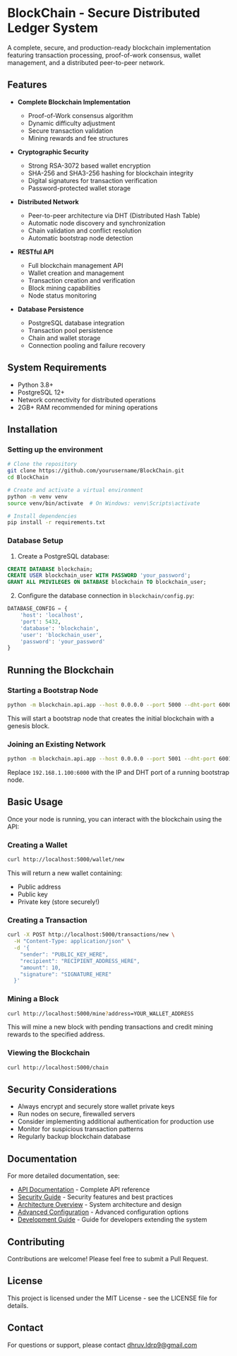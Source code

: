 # BlockChain - Secure Distributed Ledger System

A complete, secure, and production-ready blockchain implementation featuring transaction processing, proof-of-work consensus, wallet management, and a distributed peer-to-peer network.

## Features

- **Complete Blockchain Implementation**
  - Proof-of-Work consensus algorithm
  - Dynamic difficulty adjustment
  - Secure transaction validation
  - Mining rewards and fee structures

- **Cryptographic Security**
  - Strong RSA-3072 based wallet encryption
  - SHA-256 and SHA3-256 hashing for blockchain integrity
  - Digital signatures for transaction verification
  - Password-protected wallet storage

- **Distributed Network**
  - Peer-to-peer architecture via DHT (Distributed Hash Table)
  - Automatic node discovery and synchronization
  - Chain validation and conflict resolution
  - Automatic bootstrap node detection

- **RESTful API**
  - Full blockchain management API
  - Wallet creation and management
  - Transaction creation and verification
  - Block mining capabilities
  - Node status monitoring

- **Database Persistence**
  - PostgreSQL database integration
  - Transaction pool persistence
  - Chain and wallet storage
  - Connection pooling and failure recovery

## System Requirements

- Python 3.8+
- PostgreSQL 12+
- Network connectivity for distributed operations
- 2GB+ RAM recommended for mining operations

## Installation

### Setting up the environment

```bash
# Clone the repository
git clone https://github.com/yourusername/BlockChain.git
cd BlockChain

# Create and activate a virtual environment
python -m venv venv
source venv/bin/activate  # On Windows: venv\Scripts\activate

# Install dependencies
pip install -r requirements.txt
```

### Database Setup

1. Create a PostgreSQL database:

```sql
CREATE DATABASE blockchain;
CREATE USER blockchain_user WITH PASSWORD 'your_password';
GRANT ALL PRIVILEGES ON DATABASE blockchain TO blockchain_user;
```

2. Configure the database connection in `blockchain/config.py`:

```python
DATABASE_CONFIG = {
    'host': 'localhost',
    'port': 5432,
    'database': 'blockchain',
    'user': 'blockchain_user',
    'password': 'your_password'
}
```

## Running the Blockchain

### Starting a Bootstrap Node

```bash
python -m blockchain.api.app --host 0.0.0.0 --port 5000 --dht-port 6000
```

This will start a bootstrap node that creates the initial blockchain with a genesis block.

### Joining an Existing Network

```bash
python -m blockchain.api.app --host 0.0.0.0 --port 5001 --dht-port 6001 --bootstrap 127.0.0.1:6000
```

Replace `192.168.1.100:6000` with the IP and DHT port of a running bootstrap node.

## Basic Usage

Once your node is running, you can interact with the blockchain using the API:

### Creating a Wallet

```bash
curl http://localhost:5000/wallet/new
```

This will return a new wallet containing:
- Public address
- Public key
- Private key (store securely!)

### Creating a Transaction

```bash
curl -X POST http://localhost:5000/transactions/new \
  -H "Content-Type: application/json" \
  -d '{
    "sender": "PUBLIC_KEY_HERE", 
    "recipient": "RECIPIENT_ADDRESS_HERE", 
    "amount": 10,
    "signature": "SIGNATURE_HERE"
  }'
```

### Mining a Block

```bash
curl http://localhost:5000/mine?address=YOUR_WALLET_ADDRESS
```

This will mine a new block with pending transactions and credit mining rewards to the specified address.

### Viewing the Blockchain

```bash
curl http://localhost:5000/chain
```

## Security Considerations

- Always encrypt and securely store wallet private keys
- Run nodes on secure, firewalled servers
- Consider implementing additional authentication for production use
- Monitor for suspicious transaction patterns
- Regularly backup blockchain database

## Documentation

For more detailed documentation, see:

- [API Documentation](docs/API.md) - Complete API reference
- [Security Guide](docs/SECURITY.md) - Security features and best practices
- [Architecture Overview](docs/ARCHITECTURE.md) - System architecture and design
- [Advanced Configuration](docs/CONFIGURATION.md) - Advanced configuration options
- [Development Guide](docs/DEVELOPMENT.md) - Guide for developers extending the system

## Contributing

Contributions are welcome! Please feel free to submit a Pull Request.

## License

This project is licensed under the MIT License - see the LICENSE file for details.

## Contact

For questions or support, please contact [dhruv.ldrp9@gmail.com](mailto:dhruv.ldrp9@gmail.com)
